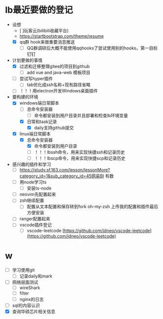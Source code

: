 # lb最近要做的登记
- 设想
  - [ ]玩客云(bilibili收藏平台)
  - https://startbootstrap.com/theme/resume
  - [x] qq群 hook来做重要消息推送
    - [ ] QQ群调研后大概不能使用qqhooks了尝试使用别的hooks，第一目标钉钉
- 计划要做的事情
  - [x] 过滤和迁移整理gitee的项目到github
    - [ ] add vue and java-web 模板项目
  - [ ] 尝试写hyper插件
    - [ ] tab优化成ssh名称+现有路径省略
  - [ ] ！！！用electron开发Windows桌面插件
- 要构建的环境
  - [x] windows端日常脚本
    - [ ] 总命令安装器
      - [ ] 命令都安装到用户目录并且部署和检查lb环境变量
    - [x] 日常和task记录
      - [x] daily支持github提交
  - [x] linux端日常脚本
    - [x] 总命令安装器
      - [x] 命令都安装到用户目录
      - [ ] ！！！lbssh命令，用来实现快捷ssh和记录历史
      - [ ] ！！！lbscp命令，用来实现快捷scp和记录历史
- 感兴趣的插件和学习
  - [ ] https://study.sf.163.com/lesson/lessonMore?category_id=1&sub_category_id=45网易BI 有数
  - [ ] 用node学习ts
    - [ ] 安装ts-node
  - [ ] neovim先配置起来
  - [ ] zsh继续配置
    - [ ] 配置从文本配置和保存转到fork oh-my-zsh 上传我的配置和插件最后方便安装
  - [ ] ranger配置起来
  - [ ] vscode插件登记
    - [ ] vscode-leetcode [https://github.com/jdneo/vscode-leetcode](https://github.com/jdneo/vscode-leetcode)
  
# w
- [ ] 学习使用git
  - [ ] 记录daily和mark
- [ ] 网络层面测试
  - [ ] wireShark
  - [ ] filter
  - [ ] nginx的日志
- [ ] sql的内容认识
- [x] 查询华硕芯片相关信息